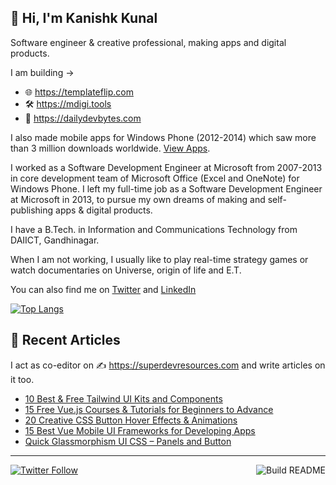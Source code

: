 ## 👋 Hi, I'm Kanishk Kunal

Software engineer & creative professional, making apps and digital products.

I am building → 
- 🌐 https://templateflip.com
- 🛠 https://mdigi.tools
- 📰 https://dailydevbytes.com

I also made mobile apps for Windows Phone (2012-2014) which saw more than 3 million downloads worldwide. [View Apps](https://kunruchcreations.com/apps/).

I worked as a Software Development Engineer at Microsoft from 2007-2013 in core development team of Microsoft Office (Excel and OneNote) for Windows Phone. I left my full-time job as a Software Development Engineer at Microsoft in 2013, to pursue my own dreams of making and self-publishing apps & digital products.

I have a B.Tech. in Information and Communications Technology from DAIICT, Gandhinagar.

When I am not working, I usually like to play real-time strategy games or watch documentaries on Universe, origin of life and E.T.

You can also find me on [Twitter](https://twitter.com/kanishkkunal) and [LinkedIn](https://www.linkedin.com/in/kanishkkunal)

[![Top Langs](https://github-readme-stats.vercel.app/api/top-langs/?username=kanishkkunal&layout=compact)](https://github.com/anuraghazra/github-readme-stats)

## 📝 Recent Articles

I act as co-editor on ✍ https://superdevresources.com and write articles on it too.

<!-- FEED-START -->
- [10 Best & Free Tailwind UI Kits and Components](https://superdevresources.com/tailwind-ui-kits/)
- [15 Free Vue.js Courses & Tutorials for Beginners to Advance](https://superdevresources.com/vuejs-tutorials/)
- [20 Creative CSS Button Hover Effects & Animations](https://superdevresources.com/css-button-effects-animations/)
- [15 Best Vue Mobile UI Frameworks for Developing Apps](https://superdevresources.com/vuejs-mobile-frameworks/)
- [Quick Glassmorphism UI CSS – Panels and Button](https://superdevresources.com/glassmorphism-ui-css/)
<!-- FEED-END -->

---
[![Twitter Follow](https://img.shields.io/twitter/follow/kanishkkunal?label=Follow&style=social)](https://twitter.com/kanishkkunal) <a href="https://github.com/kanishkkunal/kanishkkunal/actions"><img src="https://github.com/kanishkkunal/kanishkkunal/workflows/Build%20README/badge.svg?branch=main" align="right" alt="Build README"></a>
